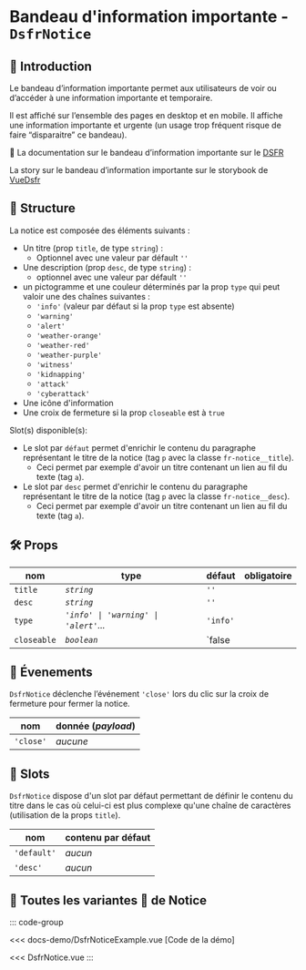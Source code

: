 # Bandeau d'information importante - `DsfrNotice`

## 🌟 Introduction

Le bandeau d’information importante permet aux utilisateurs de voir ou d’accéder à une information importante et temporaire.

Il est affiché sur l’ensemble des pages en desktop et en mobile. Il affiche une information importante et urgente (un usage trop fréquent risque de faire “disparaitre” ce bandeau).

🏅 La documentation sur le bandeau d’information importante sur le [DSFR](https://www.systeme-de-design.gouv.fr/elements-d-interface/composants/bandeau-d-information-importante)

<VIcon name="vi-file-type-storybook" /> La story sur le bandeau d’information importante sur le storybook de [VueDsfr](https://storybook.vue-ds.fr/?path=/docs/composants-dsfrnotice--docs)

## 📐 Structure

La notice est composée des éléments suivants :

- Un titre (prop `title`, de type `string`) :
  - Optionnel avec une valeur par défault `''`
- Une description (prop `desc`, de type `string`) :
  - optionnel avec une valeur par défault `''`
- un pictogramme et une couleur déterminés par la prop `type` qui peut valoir une des chaînes suivantes :
  - `'info'` (valeur par défaut si la prop `type` est absente)
  - `'warning'`
  - `'alert'`
  - `'weather-orange'`
  - `'weather-red'`
  - `'weather-purple'`
  - `'witness'`
  - `'kidnapping'`
  - `'attack'`
  - `'cyberattack'`
- Une icône d'information
- Une croix de fermeture si la prop `closeable` est à `true`

Slot(s) disponible(s):

- Le slot par `défaut` permet d'enrichir le contenu du paragraphe représentant le titre de la notice (tag `p` avec la classe `fr-notice__title`).
  - Ceci permet par exemple d'avoir un titre contenant un lien au fil du texte (tag `a`).
- Le slot par `desc` permet d'enrichir le contenu du paragraphe représentant le titre de la notice (tag `p` avec la classe `fr-notice__desc`).
  - Ceci permet par exemple d'avoir un titre contenant un lien au fil du texte (tag `a`).

## 🛠️ Props

|  nom                   |   type                                   |  défaut         | obligatoire |
| ----------------------- | --------------------------------------  | ---------------- | -------- |
| `title`                 | *`string`*                              |      `''`        |  |
| `desc`                  | *`string`*                              |      `''`        |  |
| `type`                  | *`'info' \| 'warning' \| 'alert'`...*   |     `'info'`     |  |
| `closeable`             | *`boolean`*                             |     `false       |  |

## 📡 Évenements

`DsfrNotice` déclenche l’événement `'close'` lors du clic sur la croix de fermeture pour fermer la notice.

|  nom                   |   donnée (*payload*) |
| ---------------------- |  ---------            |
| `'close'` |       *aucune*       |

## 🧩 Slots

`DsfrNotice` dispose d'un slot par défaut permettant de définir le contenu du titre dans le cas où celui-ci est plus complexe qu'une chaîne de caractères (utilisation de la props `title`).

| nom         | contenu par défaut |
|-------------|---------|
| `'default'` | *aucun* |
| `'desc'`    | *aucun* |

## 📝 Toutes les variantes 🌈 de Notice

::: code-group

<Story data-title="Démo" min-h="100px">
  <DsfrNoticeExample />
</Story>

<<< docs-demo/DsfrNoticeExample.vue [Code de la démo]

<<< DsfrNotice.vue
:::

<script setup lang="ts">
import DsfrNoticeExample from './docs-demo/DsfrNoticeExample.vue'
</script>
